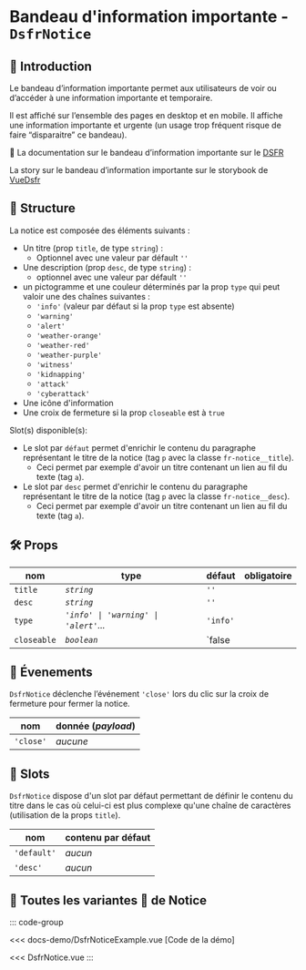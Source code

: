 # Bandeau d'information importante - `DsfrNotice`

## 🌟 Introduction

Le bandeau d’information importante permet aux utilisateurs de voir ou d’accéder à une information importante et temporaire.

Il est affiché sur l’ensemble des pages en desktop et en mobile. Il affiche une information importante et urgente (un usage trop fréquent risque de faire “disparaitre” ce bandeau).

🏅 La documentation sur le bandeau d’information importante sur le [DSFR](https://www.systeme-de-design.gouv.fr/elements-d-interface/composants/bandeau-d-information-importante)

<VIcon name="vi-file-type-storybook" /> La story sur le bandeau d’information importante sur le storybook de [VueDsfr](https://storybook.vue-ds.fr/?path=/docs/composants-dsfrnotice--docs)

## 📐 Structure

La notice est composée des éléments suivants :

- Un titre (prop `title`, de type `string`) :
  - Optionnel avec une valeur par défault `''`
- Une description (prop `desc`, de type `string`) :
  - optionnel avec une valeur par défault `''`
- un pictogramme et une couleur déterminés par la prop `type` qui peut valoir une des chaînes suivantes :
  - `'info'` (valeur par défaut si la prop `type` est absente)
  - `'warning'`
  - `'alert'`
  - `'weather-orange'`
  - `'weather-red'`
  - `'weather-purple'`
  - `'witness'`
  - `'kidnapping'`
  - `'attack'`
  - `'cyberattack'`
- Une icône d'information
- Une croix de fermeture si la prop `closeable` est à `true`

Slot(s) disponible(s):

- Le slot par `défaut` permet d'enrichir le contenu du paragraphe représentant le titre de la notice (tag `p` avec la classe `fr-notice__title`).
  - Ceci permet par exemple d'avoir un titre contenant un lien au fil du texte (tag `a`).
- Le slot par `desc` permet d'enrichir le contenu du paragraphe représentant le titre de la notice (tag `p` avec la classe `fr-notice__desc`).
  - Ceci permet par exemple d'avoir un titre contenant un lien au fil du texte (tag `a`).

## 🛠️ Props

|  nom                   |   type                                   |  défaut         | obligatoire |
| ----------------------- | --------------------------------------  | ---------------- | -------- |
| `title`                 | *`string`*                              |      `''`        |  |
| `desc`                  | *`string`*                              |      `''`        |  |
| `type`                  | *`'info' \| 'warning' \| 'alert'`...*   |     `'info'`     |  |
| `closeable`             | *`boolean`*                             |     `false       |  |

## 📡 Évenements

`DsfrNotice` déclenche l’événement `'close'` lors du clic sur la croix de fermeture pour fermer la notice.

|  nom                   |   donnée (*payload*) |
| ---------------------- |  ---------            |
| `'close'` |       *aucune*       |

## 🧩 Slots

`DsfrNotice` dispose d'un slot par défaut permettant de définir le contenu du titre dans le cas où celui-ci est plus complexe qu'une chaîne de caractères (utilisation de la props `title`).

| nom         | contenu par défaut |
|-------------|---------|
| `'default'` | *aucun* |
| `'desc'`    | *aucun* |

## 📝 Toutes les variantes 🌈 de Notice

::: code-group

<Story data-title="Démo" min-h="100px">
  <DsfrNoticeExample />
</Story>

<<< docs-demo/DsfrNoticeExample.vue [Code de la démo]

<<< DsfrNotice.vue
:::

<script setup lang="ts">
import DsfrNoticeExample from './docs-demo/DsfrNoticeExample.vue'
</script>
